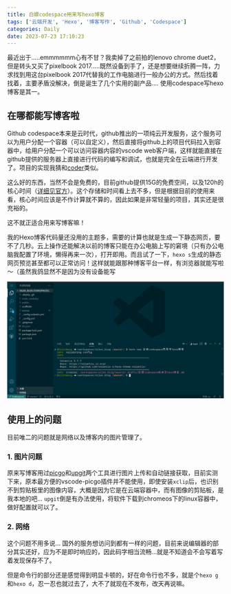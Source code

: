 ```yaml
---
title: 白嫖codespace用来写hexo博客
tags: ['云端开发', 'Hexo', '博客写作', 'Github', 'Codespace']
categories: Daily
date: 2023-07-23 17:10:23
---
```



最近出于.....emmmmmm心有不甘？我卖掉了之前拍的lenovo chrome duet2，但是转头又买了pixelbook 2017.....既然设备到手了，还是想要继续折腾一阵，力求找到用这台pixelbook 2017代替我的工作电脑进行一般办公的方式。然后找着找着，主要矛盾没解决，倒是诞生了几个实用的副产品.... 使用codespace写hexo博客是其一。

<!-- more -->

## 在哪都能写博客啦
Github codespace本来是云时代，github推出的一项纯云开发服务，这个服务可以为用户分配一个容器（可以自定义），然后直接将github上的项目代码拉入到容器中，给用户分配一个可以访问容器内容的vscode web客户端，这样就能直接在github提供的服务器上直接进行代码的编写和调试，也就是完全在云端进行开发了。项目的实现我猜和[coder](https://github.com/googlecreativelab/coder)类似。

这么好的东西，当然不会是免费的，目前github提供15G的免费空间，以及120h的核心时间（[详细见官方](https://docs.github.com/zh/billing/managing-billing-for-github-codespaces/about-billing-for-github-codespaces)）。这个存储和时间看上去不多，但是根据目前的使用来看，核心时间应该是不作计算就不算的，因此如果是非常轻量的项目，其实还是很充裕的。

这不就正适合用来写博客嘛！

我的Hexo博客代码量还没用的主题多，需要的计算也就是生成一下静态网页，要不了几秒。云上操作还能解决以前的博客只能在办公电脑上写的窘境（只有办公电脑我配置了环境，懒得再来一次），打开即用。而且试了一下，`hexo s`生成的静态网页预览甚至都可以正常访问！这样就能跟那种博客平台一样，有浏览器就能写啦～（虽然我鸽显然不是因为没有设备能写

![ui](https://raw.githubusercontent.com/SilenWang/Gallary/master/2023/07/upgit_20230723_1690102891.png)

## 使用上的问题

目前唯二的问题就是网络以及博客内的图片管理了。

### 1. 图片问题

原来写博客用过[picgo](https://picgo.github.io/PicGo-Doc/zh/guide/)和[upgit](https://github.com/pluveto/upgit)两个工具进行图片上传和自动链接获取，目前实测下来，原本最方便的vscode-picgo插件并不能使用，即使安装`xclip`后，也识别不到剪贴板里的图像内容，大概是因为它是在云端容器中，而有图像的剪贴板，是我本地的吧... `upgit`倒是有办法使用，将软件下载到chromeos下的linux容器中，做好配置就可以了。 

### 2. 网络

这个问题不用多说... 国外的服务想访问到都有一样的问题，目前来说编辑器的部分其实还好，应为不是即时响应的，因此码字相当流畅...就是不知道会不会写着写着发现保存不了。

但是命令行的部分还是感觉得到明显卡顿的，好在命令行也不多，就是个`hexo g`和`hexo d`，忍一忍也就过去了，大不了就现在不发布，改天再说嘛。
